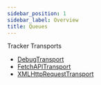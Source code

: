 ```yaml
---
sidebar_position: 1
sidebar_label: Overview
title: Queues
---
```


Tracker Transports

- [DebugTransport](/tracking/api-reference/transports/DebugTransport.md)
- [FetchAPITransport](/tracking/api-reference/transports/FetchAPITransport.md)
- [XMLHttpRequestTransport](/tracking/api-reference/transports/XMLHttpRequestTransport.md)
